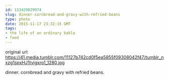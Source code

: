 ```yaml
---
id: 133429829974
slug: dinner-cornbread-and-gravy-with-refried-beans
type: photo
date: 2015-11-17 23:32:15 GMT
tags:
- the life of an ordinary bakla
- food
---
```

original url: https://41.media.tumblr.com/11127b742cd0f5ea5855f09308042f47/tumblr_nxzg1spxHJ1tyjgxro1_1280.jpg

<p>dinner. cornbread and gravy with refried beans.</p>
